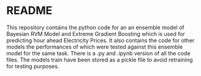 # README #

This repository contains the python code for an an ensemble model of Bayesian RVM Model and Extreme Gradient Boosting which is used for predicting 
hour ahead Electricity Prices. It also contains the code for other models the performances of which were tested against this ensemble model for 
the same task. There is a .py and .ipynb version of all the code files. The models train have been stored as a pickle file to avoid retraining
for testing purposes. 
